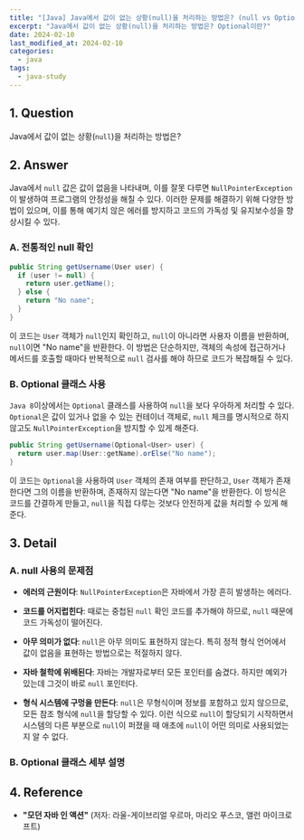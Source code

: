 ```yaml
---
title: "[Java] Java에서 값이 없는 상황(null)을 처리하는 방법은? (null vs Optional)"
excerpt: "Java에서 값이 없는 상황(null)을 처리하는 방법은? Optional이란?"
date: 2024-02-10
last_modified_at: 2024-02-10
categories:
  - java
tags:
  - java-study
---
```


## 1. Question

Java에서 값이 없는 상황(`null`)을 처리하는 방법은?

## 2. Answer

Java에서 `null` 값은 값이 없음을 나타내며, 이를 잘못 다루면 `NullPointerException`이 발생하여 프로그램의 안정성을 해칠 수 있다. 이러한 문제를 해결하기 위해 다양한 방법이 있으며, 이를 통해 예기치 않은 에러를 방지하고 코드의 가독성 및 유지보수성을 향상시킬 수 있다.

### A. 전통적인 null 확인

```java
public String getUsername(User user) {
  if (user != null) {
    return user.getName();
  } else {
    return "No name";
  }
}
```

이 코드는 `User` 객체가 `null`인지 확인하고, `null`이 아니라면 사용자 이름을 반환하며, `null`이면 "No name"을 반환한다. 이 방법은 단순하지만, 객체의 속성에 접근하거나 메서드를 호출할 때마다 반복적으로 `null` 검사를 해야 하므로 코드가 복잡해질 수 있다.

### B. Optional 클래스 사용

`Java 8`이상에서는 `Optional` 클래스를 사용하여 `null`을 보다 우아하게 처리할 수 있다. `Optional`은 값이 있거나 없을 수 있는 컨테이너 객체로, `null` 체크를 명시적으로 하지 않고도 `NullPointerException`을 방지할 수 있게 해준다.

```java
public String getUsername(Optional<User> user) {
  return user.map(User::getName).orElse("No name");
}
```

이 코드는 `Optional`을 사용하여 `User` 객체의 존재 여부를 판단하고, `User` 객체가 존재한다면 그의 이름을 반환하며, 존재하지 않는다면 "No name"을 반환한다. 이 방식은 코드를 간결하게 만들고, `null`을 직접 다루는 것보다 안전하게 값을 처리할 수 있게 해준다.

## 3. Detail

### A. null 사용의 문제점

* **에러의 근원이다**: `NullPointerException`은 자바에서 가장 흔히 발생하는 에러다.

* **코드를 어지럽힌다**: 때로는 중첩된 `null` 확인 코드를 추가해야 하므로, `null` 때문에 코드 가독성이 떨어진다.

* **아무 의미가 없다**: `null`은 아무 의미도 표현하지 않는다. 특히 정적 형식 언어에서 값이 없음을 표현하는 방법으로는 적절하지 않다.

* **자바 철학에 위배된다**: 자바는 개발자로부터 모든 포인터를 숨겼다. 하지만 예외가 있는데 그것이 바로 `null` 포인터다.

* **형식 시스템에 구멍을 만든다**: `null`은 무형식이며 정보를 포함하고 있지 않으므로, 모든 참조 형식에 `null`을 할당할 수 있다. 이런 식으로 `null`이 할당되기 시작하면서 시스템의 다른 부분으로 `null`이 퍼졌을 때 애초에 `null`이 어떤 의미로 사용되었는지 알 수 없다.

### B. Optional 클래스 세부 설명



## 4. Reference

* **"모던 자바 인 액션"** (저자: 라울-게이브리얼 우르마, 마리오 푸스코, 앨런 마이크로프트)